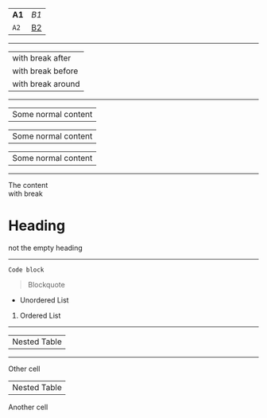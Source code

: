 |        |         |
|--------|---------|
| **A1** | *B1*    |
| `A2`   | [B2](/) |

* * *

|                   |
|-------------------|
| with break after  |
| with break before |
| with break around |

* * *

|                     |
|---------------------|
| Some normal content |

|                     |
|---------------------|
| Some normal content |

|                     |
|---------------------|
| Some normal content |

* * *

The content  
with break

# Heading

not the empty heading

* * *

```
Code block
```

> Blockquote

- Unordered List

<!--THE END-->

1. Ordered List

* * *

|              |
|--------------|
| Nested Table |

* * *

Other cell

|              |
|--------------|
| Nested Table |

Another cell